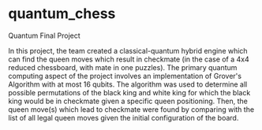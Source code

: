 # quantum_chess
Quantum Final Project

In this project, the team created a classical-quantum hybrid engine which can find the queen moves which result in checkmate (in the case of a 4x4 reduced chessboard, with mate in one puzzles). The primary quantum computing aspect of the project involves an implementation of Grover's Algorithm with at most 16 qubits. The algorithm was used to determine all possible permutations of the black king and white king for which the black king would be in checkmate given a specific queen positioning. Then, the queen move(s) which lead to checkmate were found by comparing with the list of all legal queen moves given the initial configuration of the board.
